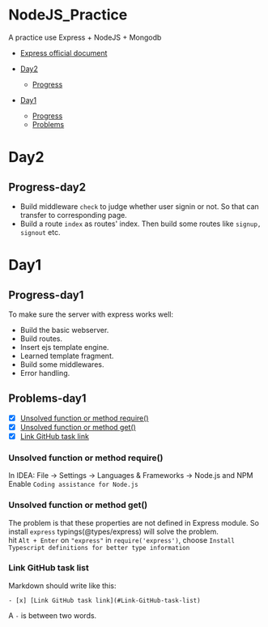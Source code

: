 # NodeJS_Practice
A practice use Express + NodeJS + Mongodb  
- [Express official document](http://expressjs.com/)

- [Day2](#Day2)
  - [Progress](#Progress-day2)
- [Day1](#Day1)
  - [Progress](#Progress-day1)
  - [Problems](#Problems-day1)

# Day2
## Progress-day2
- Build middleware `check` to judge whether user signin or not. So that can transfer to corresponding page.
- Build a route `index` as routes' index. Then build some routes like `signup, signout` etc.


# Day1
## Progress-day1
To make sure the server with express works well:  

- Build the basic webserver.
- Build routes.
- Insert ejs template engine.
- Learned template fragment.
- Build some middlewares.
- Error handling.

## Problems-day1
- [x] [Unsolved function or method require()](#Unsolved-function-or-method-require())
- [x] [Unsolved function or method get()](#Unsolved-function-or-method-get())
- [x] [Link GitHub task link](#Link-GitHub-task-list)

### Unsolved function or method require()
In IDEA: File -> Settings -> Languages & Frameworks -> Node.js and NPM  
Enable `Coding assistance for Node.js`

### Unsolved function or method get()
The problem is that these properties are not defined in Express module. So install `express` typings(@types/express) will solve the problem.  
hit `Alt + Enter` on `"express"` in `require('express')`, choose `Install Typescript definitions for better type information`  

### Link GitHub task list
Markdown should write like this:
```
- [x] [Link GitHub task link](#Link-GitHub-task-list)
```
A `-` is between two words.
